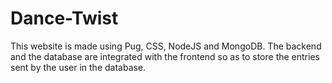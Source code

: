 # Dance-Twist
This website is made using Pug, CSS, NodeJS and MongoDB.  The backend and the database are integrated with the frontend so as to store the entries sent by the user in the database. 
